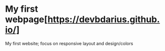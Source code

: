 # My first webpage[https://devbdarius.github.io/]

My first website; focus on responsive layout and design/colors
